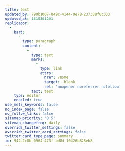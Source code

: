 ```yaml
---
title: test
updated_by: 790b1007-849c-4144-9e78-237388f0c603
updated_at: 1615381201
replicator:
  -
    bard:
      -
        type: paragraph
        content:
          -
            type: text
            marks:
              -
                type: link
                attrs:
                  href: /home
                  target: _blank
                  rel: 'noopener noreferrer nofollow'
            text: test
    type: editor
    enabled: true
use_meta_keywords: false
no_index_page: false
no_follow_links: false
sitemap_priority: '0.5'
sitemap_changefreq: daily
override_twitter_settings: false
override_twitter_card_settings: false
twitter_card_type_page: summary
id: 942c2c8b-0964-473f-bd8d-10426b828eb8
---
```

